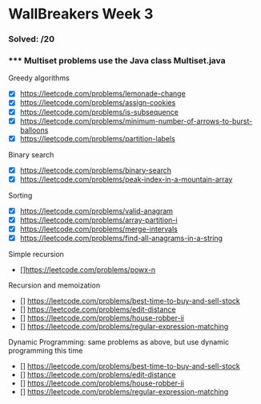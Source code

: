 # WallBreakers Week 3


### Solved: /20 

### *** Multiset problems use the Java class Multiset.java

Greedy algorithms
- [X] https://leetcode.com/problems/lemonade-change
- [X] https://leetcode.com/problems/assign-cookies
- [X] https://leetcode.com/problems/is-subsequence
- [X] https://leetcode.com/problems/minimum-number-of-arrows-to-burst-balloons
- [X] https://leetcode.com/problems/partition-labels

Binary search
- [X] https://leetcode.com/problems/binary-search
- [X] https://leetcode.com/problems/peak-index-in-a-mountain-array

Sorting
- [X] https://leetcode.com/problems/valid-anagram
- [X] https://leetcode.com/problems/array-partition-i
- [X] https://leetcode.com/problems/merge-intervals
- [X] https://leetcode.com/problems/find-all-anagrams-in-a-string

Simple recursion
- []https://leetcode.com/problems/powx-n

Recursion and memoization
- [] https://leetcode.com/problems/best-time-to-buy-and-sell-stock
- [] https://leetcode.com/problems/edit-distance
- [] https://leetcode.com/problems/house-robber-ii
- [] https://leetcode.com/problems/regular-expression-matching


Dynamic Programming: same problems as above, but use dynamic programming this time
- [] https://leetcode.com/problems/best-time-to-buy-and-sell-stock
- [] https://leetcode.com/problems/edit-distance
- [] https://leetcode.com/problems/house-robber-ii
- [] https://leetcode.com/problems/regular-expression-matching


